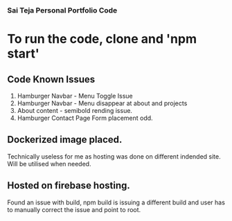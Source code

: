 ### Sai Teja Personal Portfolio Code

# To run the code, clone and 'npm start'

## Code Known Issues
 1. Hamburger Navbar - Menu Toggle Issue
 2. Hamburger Navbar - Menu disappear at about and projects
 3. About content - semibold rending issue.
 4. Hamburger Contact Page Form placement odd.

## Dockerized image placed.
Technically useless for me as hosting was done on different indended site.
Will be utilised when needed.

## Hosted on firebase hosting.
Found an issue with build, npm build is issuing a different build and user has to manually correct the issue and point to root.

